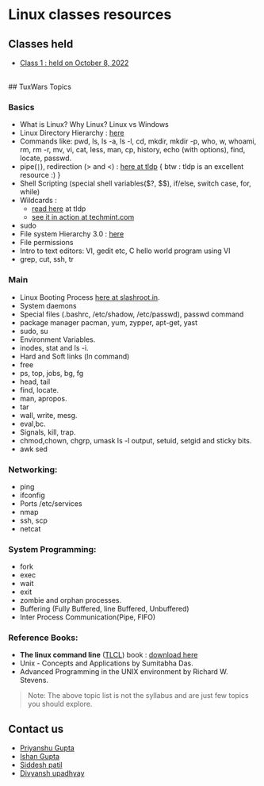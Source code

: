 # Linux classes resources

## Classes held

- [Class 1 : held on October 8, 2022](./2022_10_08_LinuxClass-1)

<br>
## TuxWars Topics

### Basics
* What is Linux? Why Linux? Linux vs Windows
* Linux Directory Hierarchy : [here](https://refspecs.linuxfoundation.org/FHS_3.0/fhs-3.0.pdf)
* Commands like: pwd, ls, ls -a, ls -l, cd, mkdir, mkdir -p, who, w, whoami, rm, rm -r, mv, vi, cat, less, man, cp, history, echo (with options), find, locate, passwd.
* pipe(<code>&#124;</code>), redirection (> and <) : [here at tldp](https://www.tldp.org/LDP/abs/html/io-redirection.html) { btw : tldp is an excellent resource :) }
* Shell Scripting (special shell variables($?, $$), if/else, switch case, for, while)
* Wildcards :
    * [read here](http://tldp.org/LDP/GNU-Linux-Tools-Summary/html/x11655.htm) at tldp
    * [see it in action at techmint.com](https://www.tecmint.com/use-wildcards-to-match-filenames-in-linux/)
* sudo
* File system Hierarchy 3.0 : [here](https://refspecs.linuxfoundation.org/FHS_3.0/fhs-3.0.pdf)
* File permissions
* Intro to text editors: VI, gedit etc, C hello world program using VI
* grep, cut, ssh, tr

### Main
* Linux Booting Process [here at slashroot.in](https://www.slashroot.in/linux-booting-process-step-step-tutorial-understanding-linux-boot-sequence).
* System daemons 
* Special files (.bashrc, /etc/shadow, /etc/passwd), passwd command
* package manager pacman, yum, zypper, apt-get, yast
* sudo, su
* Environment Variables.
* inodes, stat and ls -i.
* Hard and Soft links (ln command)
* free
* ps, top, jobs, bg, fg
* head, tail
* find, locate.
* man, apropos.
* tar
* wall, write, mesg. 
* eval,bc.
* Signals, kill, trap.
* chmod,chown, chgrp, umask ls -l output, setuid, setgid and sticky bits.
* awk sed

### Networking:
* ping
* ifconfig
* Ports /etc/services
* nmap
* ssh, scp
* netcat

### System Programming:
* fork
* exec
* wait
* exit
* zombie and orphan processes.
* Buffering (Fully Buffered, line Buffered, Unbuffered)
* Inter Process Communication(Pipe, FIFO)

### Reference Books:
* **The linux command line** ([TLCL](https://linuxcommand.org/tlcl.php)) book : [download here](https://sourceforge.net/projects/linuxcommand/files/TLCL/19.01/TLCL-19.01.pdf/download)
* Unix - Concepts and Applications by Sumitabha Das.
* Advanced Programming in the UNIX environment by Richard W. Stevens.

> Note: The above topic list is not the syllabus and are just few topics you should explore.

## Contact us

- [Priyanshu Gupta](https://teams.microsoft.com/l/chat/0/0?users=priyanshu.gupta@mnnit.ac.in)
- [Ishan Gupta](https://teams.microsoft.com/l/chat/0/0?users=ishan.gupta@mnnit.ac.in)
- [Siddesh patil](https://teams.microsoft.com/l/chat/0/0?users=siddhesh.sunil@mnnit.ac.in)
- [Divyansh upadhyay](https://teams.microsoft.com/l/chat/0/0?users=divyansh.upadhyay@mnnit.ac.in)
